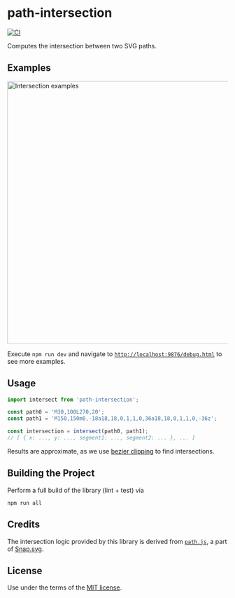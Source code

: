 # path-intersection

[![CI](https://github.com/bpmn-io/path-intersection/workflows/CI/badge.svg)](https://github.com/bpmn-io/path-intersection/actions?query=workflow%3ACI)

Computes the intersection between two SVG paths.


## Examples

<img width="600" src="https://raw.githubusercontent.com/bpmn-io/path-intersection/master/resources/examples.png" alt="Intersection examples" />

Execute `npm run dev` and navigate to [`http://localhost:9876/debug.html`](http://localhost:9876/debug.html) to see more examples.


## Usage

```javascript
import intersect from 'path-intersection';

const path0 = 'M30,100L270,20';
const path1 = 'M150,150m0,-18a18,18,0,1,1,0,36a18,18,0,1,1,0,-36z';

const intersection = intersect(path0, path1);
// [ { x: ..., y: ..., segment1: ..., segment2: ... }, ... ]
```

Results are approximate, as we use [bezier clipping](https://math.stackexchange.com/questions/118937) to find intersections.


## Building the Project

Perform a full build of the library (lint + test) via

```
npm run all
```


## Credits

The intersection logic provided by this library is derived from [`path.js`](https://github.com/adobe-webplatform/Snap.svg/blob/master/src/path.js), a part of [Snap.svg](https://github.com/adobe-webplatform/Snap.svg).


## License

Use under the terms of the [MIT license](http://opensource.org/licenses/MIT).
